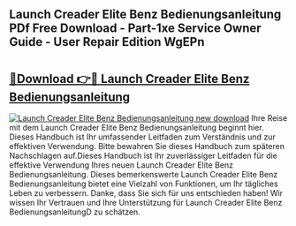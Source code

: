 ## Launch Creader Elite Benz Bedienungsanleitung PDf Free Download - Part-1xe Service Owner Guide - User Repair Edition WgEPn

# <h2><a href="http://df0j5su.blite.top/?on=Launch+Creader+Elite+Benz+Bedienungsanleitung">🔗Download 👉🔴 Launch Creader Elite Benz Bedienungsanleitung</a></h2>

[![Launch Creader Elite Benz Bedienungsanleitung new download](https://i.imgur.com/lujVjoI.png)](http://df0j5su.blite.top/?on=Launch+Creader+Elite+Benz+Bedienungsanleitung)
Ihre Reise mit dem Launch Creader Elite Benz Bedienungsanleitung beginnt hier. Dieses Handbuch ist Ihr umfassender Leitfaden zum Verständnis und zur effektiven Verwendung. Bitte bewahren Sie dieses Handbuch zum späteren Nachschlagen auf.Dieses Handbuch ist Ihr zuverlässiger Leitfaden für die effektive Verwendung Ihres neuen Launch Creader Elite Benz Bedienungsanleitung. Dieses bemerkenswerte Launch Creader Elite Benz Bedienungsanleitung bietet eine Vielzahl von Funktionen, um Ihr tägliches Leben zu verbessern. Danke, dass Sie sich für uns entschieden haben! Wir wissen Ihr Vertrauen und Ihre Unterstützung für Launch Creader Elite Benz BedienungsanleitungD zu schätzen.
